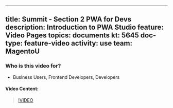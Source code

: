 
---
title: Summit - Section 2 PWA for Devs
description: Introduction to PWA Studio
feature: Video Pages
topics: documents
kt: 5645
doc-type: feature-video
activity: use
team: MagentoU
---

### Who is this video for?

* Business Users, Frontend Developers, Developers

#### Video Content:

>[!VIDEO](https://video.tv.adobe.com/v/35716)